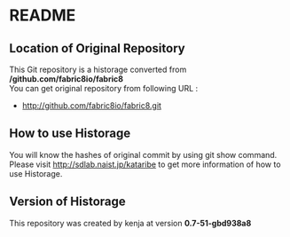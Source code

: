 # README
## Location of Original Repository
This Git repository is a historage converted from **/github.com/fabric8io/fabric8**  
You can get original repository from following URL :

- http://github.com/fabric8io/fabric8.git

## How to use Historage
You will know the hashes of original commit by using git show command.  
Please visit <http://sdlab.naist.jp/kataribe> to get more information of how to use Historage.

## Version of Historage
This repository was created by kenja at version **0.7-51-gbd938a8**
